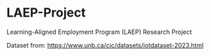 # LAEP-Project
Learning-Aligned Employment Program (LAEP) Research Project

Dataset from: https://www.unb.ca/cic/datasets/iotdataset-2023.html
